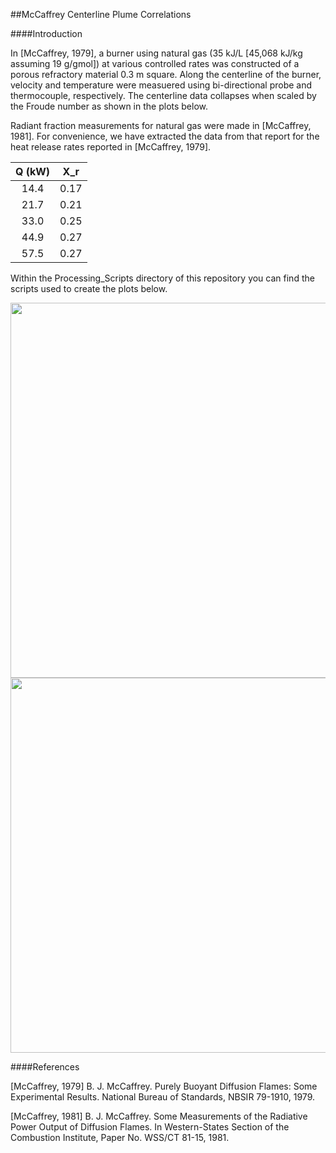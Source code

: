 ##McCaffrey Centerline Plume Correlations

####Introduction

In [McCaffrey, 1979], a burner using natural gas (35 kJ/L [45,068 kJ/kg assuming 19 g/gmol]) at various controlled rates was constructed of a porous refractory material 0.3 m square.  Along the centerline of the burner, velocity and temperature were measuered using bi-directional probe and thermocouple, respectively.  The centerline data collapses when scaled by the Froude number as shown in the plots below.

Radiant fraction measurements for natural gas were made in [McCaffrey, 1981].  For convenience, we have extracted the data from that report for the heat release rates reported in [McCaffrey, 1979].

| Q (kW) |   X_r  |
|:------:|:------:|
| 14.4   | 0.17   |
| 21.7   | 0.21   |
| 33.0   | 0.25   |
| 44.9   | 0.27   |
| 57.5   | 0.27   |

Within the Processing_Scripts directory of this repository you can find the scripts used to create the plots below.

<img src="https://github.com/MaCFP/macfp-db/blob/master/Gaseous_Pool_Fires/McCaffrey_Flames/Documentation/McCaffrey_Velocity_Correlation.png" width="600">

<img src="https://github.com/MaCFP/macfp-db/blob/master/Gaseous_Pool_Fires/McCaffrey_Flames/Documentation/McCaffrey_Temperature_Correlation.png" width="600">


####References

[McCaffrey, 1979] B. J. McCaffrey. Purely Buoyant Diffusion Flames: Some Experimental Results. National Bureau of Standards, NBSIR 79-1910, 1979.

[McCaffrey, 1981] B. J. McCaffrey. Some Measurements of the Radiative Power Output of Diffusion Flames. In Western-States Section of the Combustion Institute, Paper No. WSS/CT 81-15, 1981.
